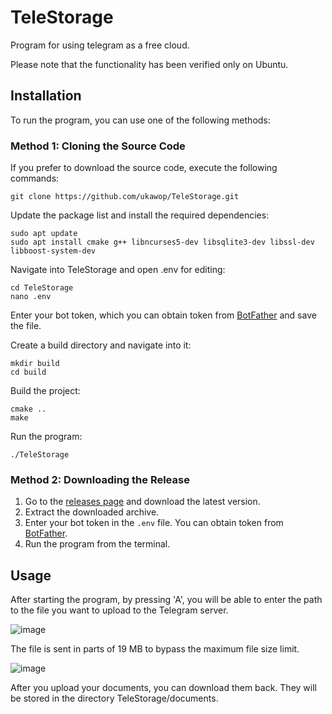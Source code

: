 # TeleStorage
Program for using telegram as a free cloud.

Please note that the functionality has been verified only on Ubuntu.

## Installation

To run the program, you can use one of the following methods:

### Method 1: Cloning the Source Code

If you prefer to download the source code, execute the following commands:

```
git clone https://github.com/ukawop/TeleStorage.git
```
Update the package list and install the required dependencies:
```
sudo apt update
sudo apt install cmake g++ libncurses5-dev libsqlite3-dev libssl-dev libboost-system-dev
```
Navigate into TeleStorage and open .env for editing:
```
cd TeleStorage
nano .env
```
Enter your bot token, which you can obtain token from [BotFather](https://t.me/BotFather) and save the file.

Create a build directory and navigate into it:
```
mkdir build
cd build
```
Build the project:
```
cmake ..
make
```
Run the program:
```
./TeleStorage
```


### Method 2: Downloading the Release

1. Go to the [releases page](https://github.com/ukawop/TeleStorage/releases) and download the latest version.
2. Extract the downloaded archive.
3. Enter your bot token in the `.env` file. You can obtain token from [BotFather](https://t.me/BotFather).
4. Run the program from the terminal.

## Usage

After starting the program, by pressing 'A', you will be able to enter the path to the file you want to upload to the Telegram server.

![image](https://github.com/user-attachments/assets/b10b8fd7-beb0-4117-9ffc-b609824a62db)

The file is sent in parts of 19 MB to bypass the maximum file size limit.

![image](https://github.com/user-attachments/assets/1836e87f-c63f-4ca5-a3cf-7633ee1b5a72)

After you upload your documents, you can download them back. They will be stored in the directory TeleStorage/documents.
